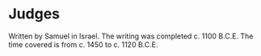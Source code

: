 # Judges

Written by Samuel in Israel. The writing was completed c. 1100 B.C.E. The time covered is from c. 1450 to c. 1120 B.C.E.
